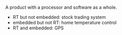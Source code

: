 A product with a processor and software as a whole. 

- RT but not embedded: stock trading system
- embedded but not RT: home temperature control
- RT and embedded: GPS